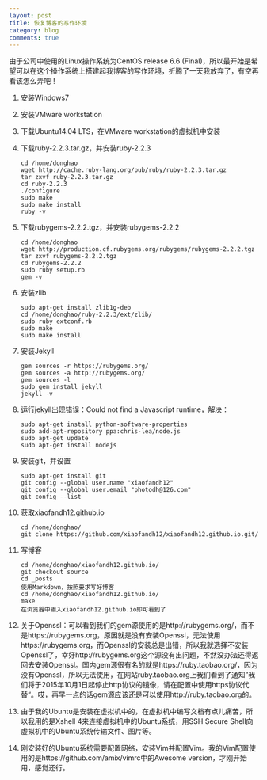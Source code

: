 ```yaml
---
layout: post
title: 恢复博客的写作环境
category: blog
comments: true
---
```


由于公司中使用的Linux操作系统为CentOS release 6.6 (Final)，所以最开始是希望可以在这个操作系统上搭建起我博客的写作环境，折腾了一天我放弃了，有空再看该怎么弄吧！

1. 安装Windows7

2. 安装VMware workstation

3. 下载Ubuntu14.04 LTS，在VMware workstation的虚拟机中安装

4. 下载ruby-2.2.3.tar.gz，并安装ruby-2.2.3

    ```
    cd /home/donghao
    wget http://cache.ruby-lang.org/pub/ruby/ruby-2.2.3.tar.gz
    tar zxvf ruby-2.2.3.tar.gz
    cd ruby-2.2.3
    ./configure
    sudo make
    sudo make install
    ruby -v
    ```

5. 下载rubygems-2.2.2.tgz，并安装rubygems-2.2.2

    ```
    cd /home/donghao
    wget http://production.cf.rubygems.org/rubygems/rubygems-2.2.2.tgz
    tar zxvf rubygems-2.2.2.tgz
    cd rubygems-2.2.2
    sudo ruby setup.rb
    gem -v
    ```

6. 安装zlib

    ```
    sudo apt-get install zlib1g-deb
    cd /home/donghao/ruby-2.2.3/ext/zlib/
    sudo ruby extconf.rb
    sudo make
    sudo make install
    ```

7. 安装Jekyll

    ```
    gem sources -r https://rubygems.org/
    gem sources -a http://rubygems.org/
    gem sources -l
    sudo gem install jekyll
    jekyll -v
    ```

8. 运行jekyll出现错误：Could not find a Javascript runtime，解决：

    ```
    sudo apt-get install python-software-properties
    sudo add-apt-repository ppa:chris-lea/node.js
    sudo apt-get update
    sudo apt-get install nodejs
    ```

9. 安装git，并设置

    ```
    sudo apt-get install git
    git config --global user.name "xiaofandh12"
    git config --global user.email "photodh@126.com"
    git config --list
    ```

10. 获取xiaofandh12.github.io

    ```
    cd /home/donghao/
    git clone https://github.com/xiaofandh12/xiaofandh12.github.io.git/
    ```

11. 写博客

    ```
    cd /home/donghao/xiaofandh12.github.io/
    git checkout source
    cd _posts
    使用Markdown，按照要求写好博客
    cd /home/donghao/xiaofandh12.github.io/
    make
    在浏览器中输入xiaofandh12.github.io即可看到了
    ```

12. 关于Openssl：可以看到我们的gem源使用的是http://rubygems.org/，而不是https://rubygems.org，原因就是没有安装Openssl，无法使用https://rubygems.org，而Openssl的安装总是出错，所以我就选择不安装Openssl了，幸好http://rubygems.org这个源没有出问题，不然没办法还得返回去安装Openssl。国内gem源很有名的就是https://ruby.taobao.org/，因为没有Openssl，所以无法使用，在网站ruby.taobao.org上我们看到了通知”我们将于2015年10月1日起停止http协议的镜像，请在配置中使用https协议代替“。哎，再早一点的话gem源应该还是可以使用http://ruby.taobao.org的。

13. 由于我的Ubuntu是安装在虚拟机中的，在虚拟机中编写文档有点儿痛苦，所以我用的是Xshell 4来连接虚拟机中的Ubuntu系统，用SSH Secure Shell向虚拟机中的Ubuntu系统传输文件、图片等。

14. 刚安装好的Ubuntu系统需要配置网络，安装Vim并配置Vim。我的Vim配置使用的是https://github.com/amix/vimrc中的Awesome version，才刚开始用，感觉还行。
